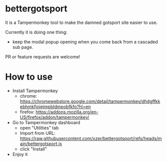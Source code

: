 # bettergotsport

It is a Tampermonkey tool to make the damned gotsport site easier to use.

Currently it is doing one thing: 
 - keep the modal popup opening when you come back from a cascaded sub page.
 
PR or feature requests are welcome!

# How to use

- Install Tampermonkey
  - chrome: https://chromewebstore.google.com/detail/tampermonkey/dhdgffkkebhmkfjojejmpbldmpobfkfo?hl=en
  - firefox: https://addons.mozilla.org/en-US/firefox/addon/tampermonkey/
- Go to Tampermonkey dashboard
  - open "Utilities" tab
  - Import from URL: https://raw.githubusercontent.com/xzer/bettergotsport/refs/heads/main/bettergotsport.js
  - click "Install"
- Enjoy it